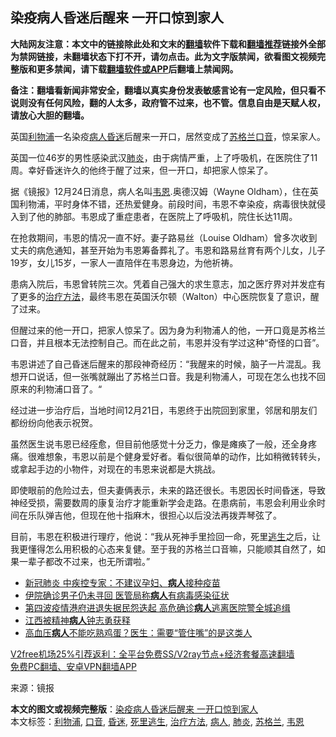  <h2>染疫病人昏迷后醒来 一开口惊到家人</h2> <p class="notice"><b>大陆网友注意：本文中的链接除此处和文末的<a href="https://github.com/bannedbook/fanqiang" >翻墙</a>软件下载和<a href="https://github.com/killgcd/justmysocks/blob/master/README.md">翻墙推荐</a>链接外全部为禁网链接，未翻墙状态下打不开，请勿点击。此为文字版禁闻，欲看图文视频完整版和更多禁闻，请下载<a href="https://github.com/bannedbook/fanqiang">翻墙软件或APP</a>后翻墙上禁闻网。</p><p>备注：翻墙看新闻非常安全，翻墙以真实身份发表敏感言论有一定风险，但只看不说则没有任何风险，翻的人太多，政府管不过来，也不管。信息自由是天赋人权，请放心大胆的翻墙。</b></p>  <div class="entry"> <p id="conimg">英国<a href="https://www.bannedbook.org/bnews/tag/%E5%88%A9%E7%89%A9%E6%B5%A6/" class="st_tag internal_tag" rel="tag" title="标签 利物浦 下的日志">利物浦</a>一名染疫<a href="https://www.bannedbook.org/bnews/tag/%E7%97%85%E4%BA%BA/" class="st_tag internal_tag" rel="tag" title="标签 病人 下的日志">病人</a><a href="https://www.bannedbook.org/bnews/tag/%E6%98%8F%E8%BF%B7/" class="st_tag internal_tag" rel="tag" title="标签 昏迷 下的日志">昏迷</a>后醒来一开口，居然变成了<a href="https://www.bannedbook.org/bnews/tag/%e8%8b%8f%e6%a0%bc%e5%85%b0/" class="st_tag internal_tag" rel="tag" title="标签 苏格兰 下的日志">苏格兰</a><a href="https://www.bannedbook.org/bnews/tag/%E5%8F%A3%E9%9F%B3/" class="st_tag internal_tag" rel="tag" title="标签 口音 下的日志">口音</a>，惊呆家人。</p> <p>英国一位46岁的男性感染武汉<a href="https://www.bannedbook.org/bnews/tag/%e8%82%ba%e7%82%8e/" class="st_tag internal_tag" rel="tag" title="标签 肺炎 下的日志">肺炎</a>，由于病情严重，上了呼吸机，在医院住了11周。幸好昏迷许久的他终于醒了过来，但一开口，却把家人惊呆了。</p> <p>据《镜报》12月24日消息，病人名叫<a href="https://www.bannedbook.org/bnews/tag/%E9%9F%A6%E6%81%A9/" class="st_tag internal_tag" rel="tag" title="标签 韦恩 下的日志">韦恩</a>.奥德汉姆（Wayne Oldham），住在英国利物浦，平时身体不错，还热爱健身。前段时间，韦恩不幸染疫，病毒很快就侵入到了他的肺部。韦恩成了重症患者，在医院上了呼吸机，院住长达11周。</p> <p>在抢救期间，韦恩的情况一直不好。妻子路易丝（Louise Oldham）曾多次收到丈夫的病危通知，甚至开始为韦恩筹备葬礼了。韦恩和路易丝育有两个儿女，儿子19岁，女儿15岁，一家人一直陪伴在韦恩身边，为他祈祷。</p>  <p>患病入院后，韦恩曾转院三次。凭着自己强大的求生意志，加之医疗界对并发症有了更多的<a href="https://www.bannedbook.org/bnews/tag/%E6%B2%BB%E7%96%97%E6%96%B9%E6%B3%95/" class="st_tag internal_tag" rel="tag" title="标签 治疗方法 下的日志">治疗方法</a>，最终韦恩在英国沃尔顿（Walton）中心医院恢复了意识，醒了过来。</p> <p>但醒过来的他一开口，把家人惊呆了。因为身为利物浦人的他，一开口竟是苏格兰口音，并且根本无法控制自己。而在此之前，韦恩并没有学过这种“奇怪的口音”。</p> <p>韦恩讲述了自己昏迷后醒来的那段神奇经历：“我醒来的时候，脑子一片混乱。我想开口说话，但一张嘴就蹦出了苏格兰口音。我是利物浦人，可现在怎么也找不回原来的利物浦口音了。“</p> <p>经过进一步治疗后，当地时间12月21日，韦恩终于出院回到家里，邻居和朋友们都纷纷向他表示祝贺。</p>  <p>虽然医生说韦恩已经痊愈，但目前他感觉十分乏力，像是瘫痪了一般，还全身疼痛。很难想象，韦恩以前是个健身爱好者。看似很简单的动作，比如稍微转转头，或拿起手边的小物件，对现在的韦恩来说都是大挑战。</p> <p>即使眼前的危险过去，但夫妻俩表示，未来的路还很长。韦恩因长时间昏迷，导致神经受损，需要数周的康复治疗才能重新学会走路。在患病前，韦恩会利用业余时间在乐队弹吉他，但现在他十指麻木，很担心以后没法再拨弄琴弦了。</p> <p>目前，韦恩在积极进行理疗，他说：“我从死神手里捡回一命，死里<span class='wp_keywordlink'><a href="https://www.bannedbook.org/forum5/topic38.html" title="劫难逃生有秘诀" target="_blank">逃生</a></span>之后，让我更懂得怎么用积极的心态来复健。至于我的苏格兰口音嘛，只能顺其自然了，如果一辈子都改不过来，也无所谓啦。”</p> <ul class='op-related-articles' title='相关阅读'> <li><a href='https://www.bannedbook.org/bnews/baitai/20201221/1452298.html' target='_blank'>新冠肺炎 中疾控专家：不建议孕妇、<b>病人</b>接种疫苗</a></li> <li><a href='https://www.bannedbook.org/bnews/baitai/20201221/1452048.html' target='_blank'>伊院确诊男子仍未寻回 医管局称<b>病人</b>有病毒感染征状</a></li> <li><a href='https://www.bannedbook.org/bnews/headline/20201220/1451725.html' target='_blank'>第四波疫情港府进退失据民怨迭起 高危确诊<b>病人</b>逃离医院警全城追缉</a></li> <li><a href='https://www.bannedbook.org/bnews/renquan/20201219/1450733.html' target='_blank'>江西被精神<b>病人</b>钟志勇获释</a></li> <li><a href='https://www.bannedbook.org/bnews/health/20201218/1450141.html' target='_blank'>高血压<b>病人</b>不能吃熟鸡蛋？医生：需要“管住嘴”的是这类人</a></li> </ul> <p class="texttj"> <a href="https://github.com/bannedbook/fanqiang/wiki/V2ray%E6%9C%BA%E5%9C%BA" target="_blank">V2free机场25%引荐返利：全平台免费SS/V2ray节点+经济套餐高速翻墙</a><br/> <a href="https://github.com/bannedbook/fanqiang/wiki/%E7%A6%81%E9%97%BB%E7%BD%91%E5%AE%89%E5%8D%93%E7%BF%BB%E5%A2%99%E6%96%B0%E9%97%BBAPP" target="_blank">免费PC翻墙、安卓VPN翻墙APP</a></p><p> 来源：镜报 </p> <a name='sharetosocial'></a>       <div><b>本文的图文或视频完整版</b>：<a href='https://www.bannedbook.org/bnews/cnnews/20201227/1455828.html'>染疫病人昏迷后醒来 一开口惊到家人</a></div>  </div><!--END ENTRY--> <div class="postfooter"> <div>本文标签：<a href="https://www.bannedbook.org/bnews/tag/%E5%88%A9%E7%89%A9%E6%B5%A6/" rel="tag">利物浦</a>, <a href="https://www.bannedbook.org/bnews/tag/%E5%8F%A3%E9%9F%B3/" rel="tag">口音</a>, <a href="https://www.bannedbook.org/bnews/tag/%E6%98%8F%E8%BF%B7/" rel="tag">昏迷</a>, <a href="https://www.bannedbook.org/bnews/tag/%E6%AD%BB%E9%87%8C%E9%80%83%E7%94%9F/" rel="tag">死里逃生</a>, <a href="https://www.bannedbook.org/bnews/tag/%E6%B2%BB%E7%96%97%E6%96%B9%E6%B3%95/" rel="tag">治疗方法</a>, <a href="https://www.bannedbook.org/bnews/tag/%E7%97%85%E4%BA%BA/" rel="tag">病人</a>, <a href="https://www.bannedbook.org/bnews/tag/%e8%82%ba%e7%82%8e/" rel="tag">肺炎</a>, <a href="https://www.bannedbook.org/bnews/tag/%e8%8b%8f%e6%a0%bc%e5%85%b0/" rel="tag">苏格兰</a>, <a href="https://www.bannedbook.org/bnews/tag/%E9%9F%A6%E6%81%A9/" rel="tag">韦恩</a></div>  </div><!--END POSTFOOTER--> 